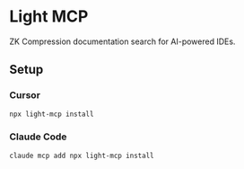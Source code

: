 # Light MCP

ZK Compression documentation search for AI-powered IDEs.

## Setup

### Cursor
```bash
npx light-mcp install
```

### Claude Code
```bash
claude mcp add npx light-mcp install
```
